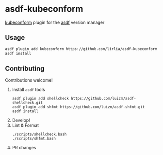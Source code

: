 # asdf-kubeconform

[kubeconform](https://github.com/yannh/kubeconform) plugin for the [asdf](https://github.com/asdf-vm/asdf) version manager

## Usage

```sh
asdf plugin add kubeconform https://github.com/lirlia/asdf-kubeconform.git
asdf install
```

## Contributing

Contributions welcome!

1. Install `asdf` tools
    ```shell
    asdf plugin add shellcheck https://github.com/luizm/asdf-shellcheck.git
    asdf plugin add shfmt https://github.com/luizm/asdf-shfmt.git
    asdf install
    ```
2. Develop!
3. Lint & Format
    ```shell
    ./scripts/shellcheck.bash
    ./scripts/shfmt.bash
    ```
4. PR changes
